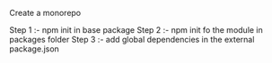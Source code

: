 Create a monorepo

Step 1 :- npm init in base package
Step 2 :- npm init fo the module in packages folder
Step 3 :- add global dependencies in the external package.json
